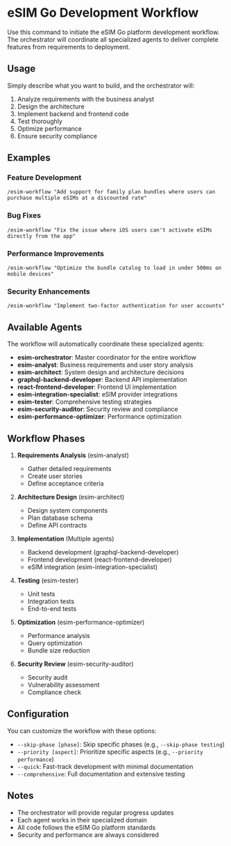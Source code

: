 # eSIM Go Development Workflow

Use this command to initiate the eSIM Go platform development workflow. The orchestrator will coordinate all specialized agents to deliver complete features from requirements to deployment.

## Usage

Simply describe what you want to build, and the orchestrator will:
1. Analyze requirements with the business analyst
2. Design the architecture
3. Implement backend and frontend code
4. Test thoroughly
5. Optimize performance
6. Ensure security compliance

## Examples

### Feature Development
```
/esim-workflow "Add support for family plan bundles where users can purchase multiple eSIMs at a discounted rate"
```

### Bug Fixes
```
/esim-workflow "Fix the issue where iOS users can't activate eSIMs directly from the app"
```

### Performance Improvements
```
/esim-workflow "Optimize the bundle catalog to load in under 500ms on mobile devices"
```

### Security Enhancements
```
/esim-workflow "Implement two-factor authentication for user accounts"
```

## Available Agents

The workflow will automatically coordinate these specialized agents:

- **esim-orchestrator**: Master coordinator for the entire workflow
- **esim-analyst**: Business requirements and user story analysis
- **esim-architect**: System design and architecture decisions
- **graphql-backend-developer**: Backend API implementation
- **react-frontend-developer**: Frontend UI implementation
- **esim-integration-specialist**: eSIM provider integrations
- **esim-tester**: Comprehensive testing strategies
- **esim-security-auditor**: Security review and compliance
- **esim-performance-optimizer**: Performance optimization

## Workflow Phases

1. **Requirements Analysis** (esim-analyst)
   - Gather detailed requirements
   - Create user stories
   - Define acceptance criteria

2. **Architecture Design** (esim-architect)
   - Design system components
   - Plan database schema
   - Define API contracts

3. **Implementation** (Multiple agents)
   - Backend development (graphql-backend-developer)
   - Frontend development (react-frontend-developer)
   - eSIM integration (esim-integration-specialist)

4. **Testing** (esim-tester)
   - Unit tests
   - Integration tests
   - End-to-end tests

5. **Optimization** (esim-performance-optimizer)
   - Performance analysis
   - Query optimization
   - Bundle size reduction

6. **Security Review** (esim-security-auditor)
   - Security audit
   - Vulnerability assessment
   - Compliance check

## Configuration

You can customize the workflow with these options:

- `--skip-phase [phase]`: Skip specific phases (e.g., `--skip-phase testing`)
- `--priority [aspect]`: Prioritize specific aspects (e.g., `--priority performance`)
- `--quick`: Fast-track development with minimal documentation
- `--comprehensive`: Full documentation and extensive testing

## Notes

- The orchestrator will provide regular progress updates
- Each agent works in their specialized domain
- All code follows the eSIM Go platform standards
- Security and performance are always considered
